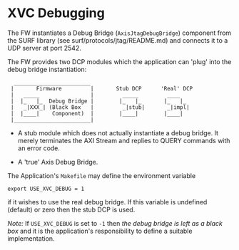 XVC Debugging
=======================================

The FW instantiates a Debug Bridge (`AxisJtagDebugBridge`)
component from the SURF library (see surf/protocols/jtag/README.md) and
connects it to a UDP server at port 2542.

The FW provides two DCP modules which the application
can 'plug' into the debug bridge instantiation:

      ________________________
     |       Firmware         |       Stub DCP      'Real' DCP
     |   _____                |         _____         ____
     |  |_   |_  Debug Bridge |        |_   |_       |_   |_
     |   _|XXX_| (Black Box   |         _|stub|       _|impl|
     |  |____|    Component)  |        |____|        |____|
     |________________________|

- A stub module which does not actually instantiate a debug bridge.
  It merely terminates the AXI Stream and replies to QUERY commands
  with an error code.

- A 'true' Axis Debug Bridge.

The Application's `Makefile` may define the environment variable

    export USE_XVC_DEBUG = 1

if it wishes to use the real debug bridge. If this variable is undefined
(default) or zero then the stub DCP is used.

*Note:* If `USE_XVC_DEBUG` is set to `-1` then *the debug bridge
is left as a black box* and it is the application's responsibility to define
a suitable implementation.
